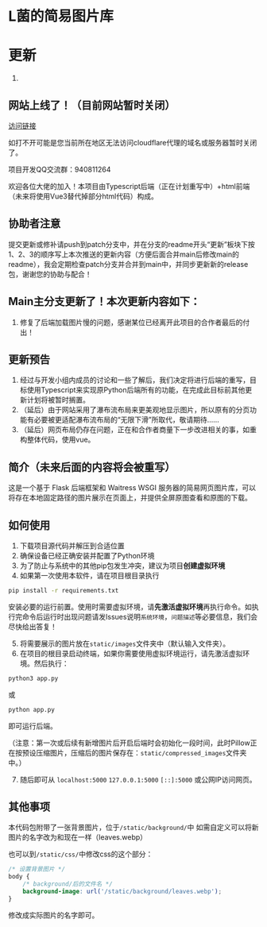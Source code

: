 # L菌的简易图片库

# 更新

1. 

## 网站上线了！（目前网站暂时关闭）

[访问链接](https://photo.ybmq.us.kg/)

如打不开可能是您当前所在地区无法访问cloudflare代理的域名或服务器暂时关闭了。

项目开发QQ交流群：940811264

欢迎各位大佬的加入！本项目由Typescript后端（正在计划重写中）+html前端（未来将使用Vue3替代掉部分html代码）构成。

## 协助者注意

提交更新或修补请push到patch分支中，并在分支的readme开头“更新”板块下按1、2、3的顺序写上本次推送的更新内容（方便后面合并main后修改main的readme），我会定期检查patch分支并合并到main中，并同步更新新的release包，谢谢您的协助与配合！

## Main主分支更新了！本次更新内容如下：

1. 修复了后端加载图片慢的问题，感谢某位已经离开此项目的合作者最后的付出！

## 更新预告

1. 经过与开发小组内成员的讨论和一些了解后，我们决定将进行后端的重写，目标使用Typescript来实现原Python后端所有的功能，在完成此目标前其他更新计划将被暂时搁置。
2. （延后）由于网站采用了瀑布流布局来更美观地显示图片，所以原有的分页功能有必要被更适配瀑布流布局的“无限下滑”所取代，敬请期待……
3. （延后）网页布局仍存在问题，正在和合作者商量下一步改进相关的事，如重构整体代码，使用vue。

## 简介（未来后面的内容将会被重写）

这是一个基于 Flask 后端框架和 Waitress WSGI 服务器的简易网页图片库，可以将存在本地固定路径的图片展示在页面上，并提供全屏原图查看和原图的下载。

## 如何使用

1. 下载项目源代码并解压到合适位置
2. 确保设备已经正确安装并配置了Python环境
3. 为了防止与系统中的其他pip包发生冲突，建议为项目**创建虚拟环境**
4. 如果第一次使用本软件，请在项目根目录执行
```sh
pip install -r requirements.txt
```
安装必要的运行前置。使用时需要虚拟环境，请**先激活虚拟环境**再执行命令。如执行完命令后运行时出现问题请发Issues说明`系统环境`，`问题描述`等必要信息，我们会尽快给出答复！

5. 将需要展示的图片放在`static/images`文件夹中（默认输入文件夹）。
6. 在项目的根目录启动终端，如果你需要使用虚拟环境运行，请先激活虚拟环境。然后执行：
```sh
python3 app.py
```
或
```sh
python app.py
```

即可运行后端。

（注意：第一次或后续有新增图片后开启后端时会初始化一段时间，此时Pillow正在按预设压缩图片，压缩后的图片保存在：`static/compressed_images`文件夹中。）

7. 随后即可从 `localhost:5000` `127.0.0.1:5000` `[::]:5000` 或公网IP访问网页。

## 其他事项

本代码包附带了一张背景图片，位于`/static/background/`中
如需自定义可以将新图片的名字改为和现在一样（leaves.webp）

也可以到`/static/css/`中修改css的这个部分：

```css
/* 设置背景图片 */
body {
    /* background/后的文件名 */
    background-image: url('/static/background/leaves.webp');
}
```

修改成实际图片的名字即可。
